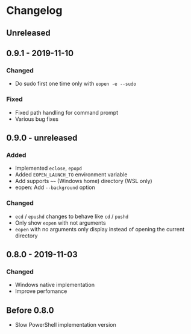 # Changelog

## Unreleased

## 0.9.1 - 2019-11-10
### Changed
- Do sudo first one time only with `eopen -e --sudo`
### Fixed
- Fixed path handling for command prompt
- Various bug fixes

## 0.9.0 - unreleased
### Added
- Implemented `eclose`, `epopd`
- Added `EOPEN_LAUNCH_TO` environment variable
- Add supports `~~` (Windows home) directory (WSL only)
- eopen: Add `--background` option
### Changed
- `ecd` / `epushd` changes to behave like `cd` / `pushd`
- Only show `eopen` with not arguments
- `eopen` with no arguments only display instead of opening the current directory

## 0.8.0 - 2019-11-03
### Changed
- Windows native implementation
- Improve perfomance

## Before 0.8.0
- Slow PowerShell implementation version
